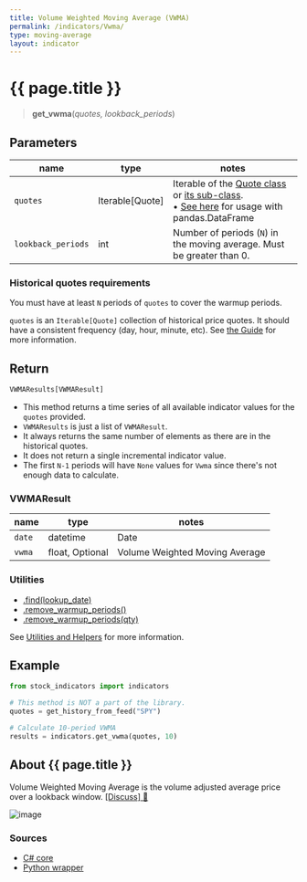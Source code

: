 ```yaml
---
title: Volume Weighted Moving Average (VWMA)
permalink: /indicators/Vwma/
type: moving-average
layout: indicator
---
```


# {{ page.title }}

><span class="indicator-syntax">**get_vwma**(*quotes, lookback_periods*)</span>

## Parameters

| name | type | notes
| -- |-- |--
| `quotes` | Iterable[Quote] | Iterable of the [Quote class]({{site.baseurl}}/guide/#historical-quotes) or [its sub-class]({{site.baseurl}}/guide/#using-custom-quote-classes). <br><span class='qna-dataframe'> • [See here]({{site.baseurl}}/guide/#using-pandasdataframe) for usage with pandas.DataFrame</span>
| `lookback_periods` | int | Number of periods (`N`) in the moving average.  Must be greater than 0.

### Historical quotes requirements

You must have at least `N` periods of `quotes` to cover the warmup periods.

`quotes` is an `Iterable[Quote]` collection of historical price quotes.  It should have a consistent frequency (day, hour, minute, etc).  See [the Guide]({{site.baseurl}}/guide/#historical-quotes) for more information.

## Return

```python
VWMAResults[VWMAResult]
```

- This method returns a time series of all available indicator values for the `quotes` provided.
- `VWMAResults` is just a list of `VWMAResult`.
- It always returns the same number of elements as there are in the historical quotes.
- It does not return a single incremental indicator value.
- The first `N-1` periods will have `None` values for `Vwma` since there's not enough data to calculate.

### VWMAResult

| name | type | notes
| -- |-- |--
| `date` | datetime | Date
| `vwma` | float, Optional | Volume Weighted Moving Average

### Utilities

- [.find(lookup_date)]({{site.baseurl}}/utilities#find-indicator-result-by-date)
- [.remove_warmup_periods()]({{site.baseurl}}/utilities#remove-warmup-periods)
- [.remove_warmup_periods(qty)]({{site.baseurl}}/utilities#remove-warmup-periods)

See [Utilities and Helpers]({{site.baseurl}}/utilities#utilities-for-indicator-results) for more information.

## Example

```python
from stock_indicators import indicators

# This method is NOT a part of the library.
quotes = get_history_from_feed("SPY")

# Calculate 10-period VWMA
results = indicators.get_vwma(quotes, 10)
```

## About {{ page.title }}

Volume Weighted Moving Average is the volume adjusted average price over a lookback window.
[[Discuss] &#128172;]({{site.dotnet.repo}}/discussions/657 "Community discussion about this indicator")

![image]({{site.dotnet.charts}}/Vwma.png)

### Sources

- [C# core]({{site.dotnet.src}}/s-z/Vwma/Vwma.Series.cs)
- [Python wrapper]({{site.python.src}}/vwma.py)
